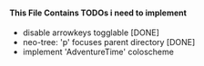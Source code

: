#### This File Contains TODOs i need to implement

- disable arrowkeys togglable [DONE]
- neo-tree: 'p' focuses parent directory [DONE]
- implement 'AdventureTime' coloscheme
